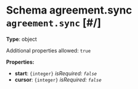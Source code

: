 # Schema agreement.sync `agreement.sync`  [#/]


**Type**: object





Additional properties allowed: `true`


**Properties:**


 - **start**: `{integer}` *isRequired: `false`* 
 - **cursor**: `{integer}` *isRequired: `false`* 
